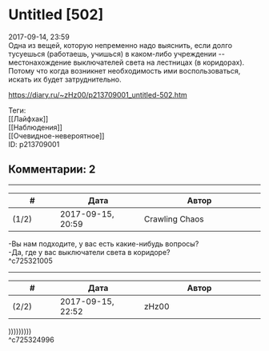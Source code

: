Untitled [502]
==============

  
2017-09-14, 23:59  
 Одна из вещей, которую непременно надо выяснить, если долго тусуешься (работаешь, учишься) в каком-либо учреждении -- местонахождение выключателей света на лестницах (в коридорах). Потому что когда возникнет необходимость ими воспользоваться, искать их будет затруднительно.   
  
<https://diary.ru/~zHz00/p213709001_untitled-502.htm>  
  
Теги:  
[[Лайфхак]]  
[[Наблюдения]]  
[[Очевидное-невероятное]]  
ID: p213709001  


Комментарии: 2
--------------

  


---



|         #         |              Дата              |                     Автор                     |           ID           |
| --- | --- | --- | --- |
| (1/2) | 2017-09-15, 20:59 | Crawling Chaos | c725321005 |

  
 -Вы нам подходите, у вас есть какие-нибудь вопросы?   
 -Да, где у вас выключатели света в коридоре?   
 ^c725321005

---



|         #         |              Дата              |                     Автор                     |           ID           |
| --- | --- | --- | --- |
| (2/2) | 2017-09-15, 22:52 | zHz00 | c725324996 |

  
 )))))))))   
 ^c725324996